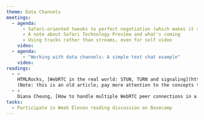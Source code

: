 ```yaml
---
theme: Data Channels
meetings:
  - agenda:
      - Safari-oriented tweaks to perfect negotiation (which makes it somewhat less perfect)
      - A note about Safari Technology Preview and what's coming
      - Using tracks rather than streams, even for self video
    video:
  - agenda:
      - "Working with data channels: A simple text chat example"
    video:
readings:
  - >
    HTMLRocks, [WebRTC in the real world: STUN, TURN and signaling](https://www.html5rocks.com/en/tutorials/webrtc/infrastructure/)
    (Note: this is an old article; pay more attention to the concepts than the source examples)
  - >
    Diana Cheung, [How to handle multiple WebRTC peer connections in a single client](https://medium.com/@meetdianacheung/how-to-handle-multiple-webrtc-peer-connections-in-a-single-client-e316c452aad9)
tasks:
  - Participate in Week Eleven reading discussion on Basecamp
---
```

